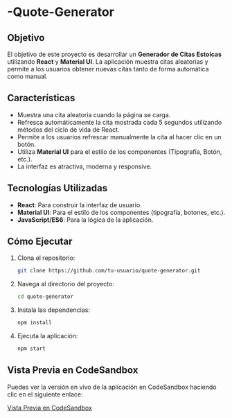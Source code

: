 # -Quote-Generator


## Objetivo

El objetivo de este proyecto es desarrollar un **Generador de Citas Estoicas** utilizando **React** y **Material UI**. La aplicación muestra citas aleatorias y permite a los usuarios obtener nuevas citas tanto de forma automática como manual.

## Características

- Muestra una cita aleatoria cuando la página se carga.
- Refresca automáticamente la cita mostrada cada 5 segundos utilizando métodos del ciclo de vida de React.
- Permite a los usuarios refrescar manualmente la cita al hacer clic en un botón.
- Utiliza **Material UI** para el estilo de los componentes (Tipografía, Botón, etc.).
- La interfaz es atractiva, moderna y responsive.

## Tecnologías Utilizadas

- **React**: Para construir la interfaz de usuario.
- **Material UI**: Para el estilo de los componentes (tipografía, botones, etc.).
- **JavaScript/ES6**: Para la lógica de la aplicación.




## Cómo Ejecutar

1. Clona el repositorio:
    ```bash
    git clone https://github.com/tu-usuario/quote-generator.git
    ```
2. Navega al directorio del proyecto:
    ```bash
    cd quote-generator
    ```
3. Instala las dependencias:
    ```bash
    npm install
    ```
4. Ejecuta la aplicación:
    ```bash
    npm start
    ```



## Vista Previa en CodeSandbox

Puedes ver la versión en vivo de la aplicación en CodeSandbox haciendo clic en el siguiente enlace:

[Vista Previa en CodeSandbox](https://963v8r.csb.app/)








